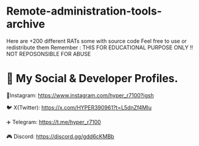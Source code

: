 # Remote-administration-tools-archive
Here are +200 different RATs some with source code 
Feel free to use or redistribute them
Remember : THIS FOR EDUCATIONAL PURPOSE ONLY !! NOT REPOSONSIBLE FOR ABUSE
 
# 🔗 My Social & Developer Profiles.   

📸Instagram:
https://www.instagram.com/hyper_r7100?igsh

🐦
X(Twitter):
https://x.com/HYPER390961?t=L5dnZf4MIu 

✈️
Telegram:
https://t.me/hyper_r7100               

🎮
Discord:
https://discord.gg/gdd6cKMBb





